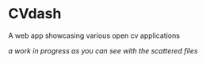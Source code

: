 # CVdash

A web app showcasing various open cv applications

*a work in progress as you can see with the scattered files*
